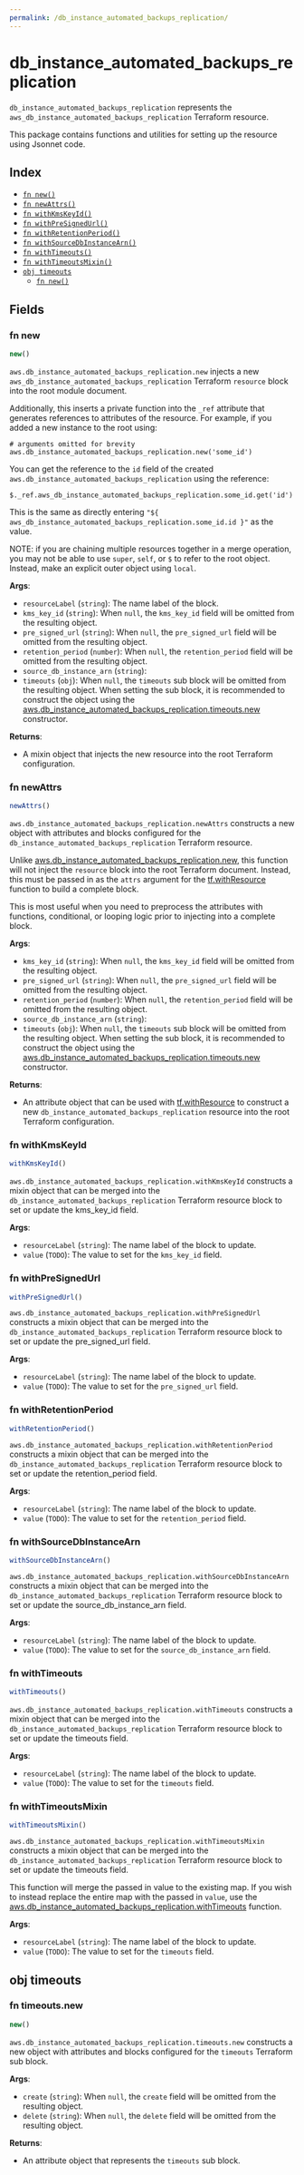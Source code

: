 ```yaml
---
permalink: /db_instance_automated_backups_replication/
---
```


# db_instance_automated_backups_replication

`db_instance_automated_backups_replication` represents the `aws_db_instance_automated_backups_replication` Terraform resource.



This package contains functions and utilities for setting up the resource using Jsonnet code.


## Index

* [`fn new()`](#fn-new)
* [`fn newAttrs()`](#fn-newattrs)
* [`fn withKmsKeyId()`](#fn-withkmskeyid)
* [`fn withPreSignedUrl()`](#fn-withpresignedurl)
* [`fn withRetentionPeriod()`](#fn-withretentionperiod)
* [`fn withSourceDbInstanceArn()`](#fn-withsourcedbinstancearn)
* [`fn withTimeouts()`](#fn-withtimeouts)
* [`fn withTimeoutsMixin()`](#fn-withtimeoutsmixin)
* [`obj timeouts`](#obj-timeouts)
  * [`fn new()`](#fn-timeoutsnew)

## Fields

### fn new

```ts
new()
```


`aws.db_instance_automated_backups_replication.new` injects a new `aws_db_instance_automated_backups_replication` Terraform `resource`
block into the root module document.

Additionally, this inserts a private function into the `_ref` attribute that generates references to attributes of the
resource. For example, if you added a new instance to the root using:

    # arguments omitted for brevity
    aws.db_instance_automated_backups_replication.new('some_id')

You can get the reference to the `id` field of the created `aws.db_instance_automated_backups_replication` using the reference:

    $._ref.aws_db_instance_automated_backups_replication.some_id.get('id')

This is the same as directly entering `"${ aws_db_instance_automated_backups_replication.some_id.id }"` as the value.

NOTE: if you are chaining multiple resources together in a merge operation, you may not be able to use `super`, `self`,
or `$` to refer to the root object. Instead, make an explicit outer object using `local`.

**Args**:
  - `resourceLabel` (`string`): The name label of the block.
  - `kms_key_id` (`string`):  When `null`, the `kms_key_id` field will be omitted from the resulting object.
  - `pre_signed_url` (`string`):  When `null`, the `pre_signed_url` field will be omitted from the resulting object.
  - `retention_period` (`number`):  When `null`, the `retention_period` field will be omitted from the resulting object.
  - `source_db_instance_arn` (`string`): 
  - `timeouts` (`obj`):  When `null`, the `timeouts` sub block will be omitted from the resulting object. When setting the sub block, it is recommended to construct the object using the [aws.db_instance_automated_backups_replication.timeouts.new](#fn-dbinstanceautomatedbackupsreplicationtimeoutsnew) constructor.

**Returns**:
- A mixin object that injects the new resource into the root Terraform configuration.


### fn newAttrs

```ts
newAttrs()
```


`aws.db_instance_automated_backups_replication.newAttrs` constructs a new object with attributes and blocks configured for the `db_instance_automated_backups_replication`
Terraform resource.

Unlike [aws.db_instance_automated_backups_replication.new](#fn-dbinstanceautomatedbackupsreplicationnew), this function will not inject the `resource`
block into the root Terraform document. Instead, this must be passed in as the `attrs` argument for the
[tf.withResource](https://github.com/tf-libsonnet/core/tree/main/docs#fn-withresource) function to build a complete block.

This is most useful when you need to preprocess the attributes with functions, conditional, or looping logic prior to
injecting into a complete block.

**Args**:
  - `kms_key_id` (`string`):  When `null`, the `kms_key_id` field will be omitted from the resulting object.
  - `pre_signed_url` (`string`):  When `null`, the `pre_signed_url` field will be omitted from the resulting object.
  - `retention_period` (`number`):  When `null`, the `retention_period` field will be omitted from the resulting object.
  - `source_db_instance_arn` (`string`): 
  - `timeouts` (`obj`):  When `null`, the `timeouts` sub block will be omitted from the resulting object. When setting the sub block, it is recommended to construct the object using the [aws.db_instance_automated_backups_replication.timeouts.new](#fn-dbinstanceautomatedbackupsreplicationtimeoutsnew) constructor.

**Returns**:
  - An attribute object that can be used with [tf.withResource](https://github.com/tf-libsonnet/core/tree/main/docs#fn-withresource) to construct a new `db_instance_automated_backups_replication` resource into the root Terraform configuration.


### fn withKmsKeyId

```ts
withKmsKeyId()
```

`aws.db_instance_automated_backups_replication.withKmsKeyId` constructs a mixin object that can be merged into the `db_instance_automated_backups_replication`
Terraform resource block to set or update the kms_key_id field.



**Args**:
  - `resourceLabel` (`string`): The name label of the block to update.
  - `value` (`TODO`): The value to set for the `kms_key_id` field.


### fn withPreSignedUrl

```ts
withPreSignedUrl()
```

`aws.db_instance_automated_backups_replication.withPreSignedUrl` constructs a mixin object that can be merged into the `db_instance_automated_backups_replication`
Terraform resource block to set or update the pre_signed_url field.



**Args**:
  - `resourceLabel` (`string`): The name label of the block to update.
  - `value` (`TODO`): The value to set for the `pre_signed_url` field.


### fn withRetentionPeriod

```ts
withRetentionPeriod()
```

`aws.db_instance_automated_backups_replication.withRetentionPeriod` constructs a mixin object that can be merged into the `db_instance_automated_backups_replication`
Terraform resource block to set or update the retention_period field.



**Args**:
  - `resourceLabel` (`string`): The name label of the block to update.
  - `value` (`TODO`): The value to set for the `retention_period` field.


### fn withSourceDbInstanceArn

```ts
withSourceDbInstanceArn()
```

`aws.db_instance_automated_backups_replication.withSourceDbInstanceArn` constructs a mixin object that can be merged into the `db_instance_automated_backups_replication`
Terraform resource block to set or update the source_db_instance_arn field.



**Args**:
  - `resourceLabel` (`string`): The name label of the block to update.
  - `value` (`TODO`): The value to set for the `source_db_instance_arn` field.


### fn withTimeouts

```ts
withTimeouts()
```

`aws.db_instance_automated_backups_replication.withTimeouts` constructs a mixin object that can be merged into the `db_instance_automated_backups_replication`
Terraform resource block to set or update the timeouts field.



**Args**:
  - `resourceLabel` (`string`): The name label of the block to update.
  - `value` (`TODO`): The value to set for the `timeouts` field.


### fn withTimeoutsMixin

```ts
withTimeoutsMixin()
```

`aws.db_instance_automated_backups_replication.withTimeoutsMixin` constructs a mixin object that can be merged into the `db_instance_automated_backups_replication`
Terraform resource block to set or update the timeouts field.

This function will merge the passed in value to the existing map. If you wish
to instead replace the entire map with the passed in `value`, use the [aws.db_instance_automated_backups_replication.withTimeouts](TODO)
function.


**Args**:
  - `resourceLabel` (`string`): The name label of the block to update.
  - `value` (`TODO`): The value to set for the `timeouts` field.


## obj timeouts



### fn timeouts.new

```ts
new()
```


`aws.db_instance_automated_backups_replication.timeouts.new` constructs a new object with attributes and blocks configured for the `timeouts`
Terraform sub block.



**Args**:
  - `create` (`string`):  When `null`, the `create` field will be omitted from the resulting object.
  - `delete` (`string`):  When `null`, the `delete` field will be omitted from the resulting object.

**Returns**:
  - An attribute object that represents the `timeouts` sub block.
